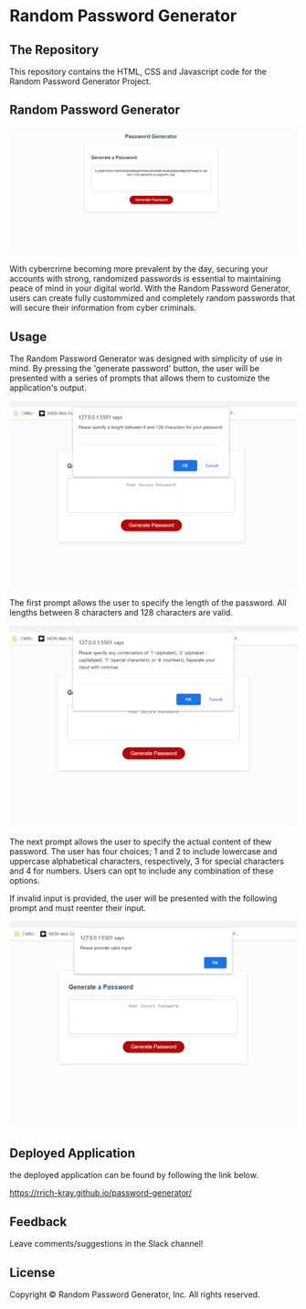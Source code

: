# Random Password Generator

## The Repository

This repository contains the HTML, CSS and Javascript code for the Random Password Generator Project.

## Random Password Generator

![Random Password Generator Screenshot](./Develop/assets/images/RPG.png)

With cybercrime becoming more prevalent by the day, securing your accounts with strong, randomized passwords is essential to maintaining peace of mind in your digital world. With the Random Password Generator, users can create fully custommized and completely random passwords that will secure their information from cyber criminals.

## Usage

The Random Password Generator was designed with simplicity of use in mind. By pressing the 'generate password' button, the user will be presented with a series of prompts that allows them to customize the application's output.

![Length Prompt Screenshot](./Develop/assets/images/RPG2.png)

The first prompt allows the user to specify the length of the password. All lengths between 8 characters and 128 characters are valid.

![Content Prompt Screenshot](./Develop/assets/images/RPG3.png)

The next prompt allows the user to specify the actual content of thew password. The user has four choices; 1 and 2 to include lowercase and uppercase alphabetical characters, respectively, 3 for special characters and 4 for numbers. Users can opt to include any combination of these options.

If invalid input is provided, the user will be presented with the following prompt and must reenter their input.

![Invalid input prompt screenshot](./Develop/assets/images/RPG4.png)

## Deployed Application

the deployed application can be found by following the link below.

https://rrich-kray.github.io/password-generator/

## Feedback

Leave comments/suggestions in the Slack channel!

## License

Copyright &copy; Random Password Generator, Inc. All rights reserved.

